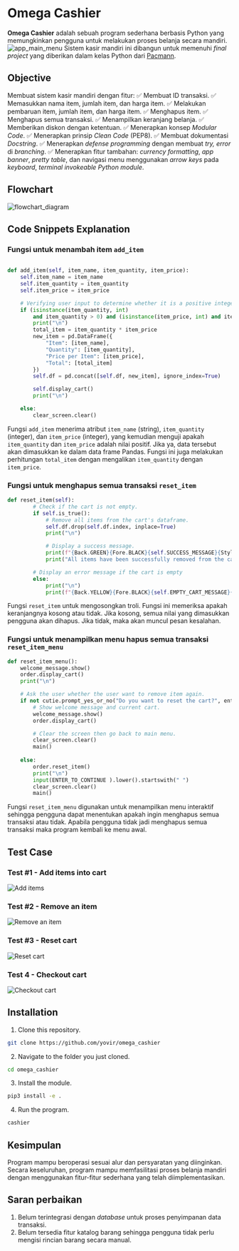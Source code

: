 # Omega Cashier

**Omega Cashier** adalah sebuah program sederhana berbasis Python yang memungkinkan pengguna untuk melakukan proses belanja secara mandiri.
![app_main_menu](https://github.com/yovir/omega_cashier/blob/tix-2/img/app_main_menu.png?raw=true)
Sistem kasir mandiri ini dibangun untuk memenuhi *final project* yang diberikan dalam kelas Python dari [Pacmann](https://pacmann.io).

## Objective

Membuat sistem kasir mandiri dengan fitur:
:white_check_mark:  Membuat ID transaksi.
:white_check_mark: Memasukkan nama item, jumlah item, dan harga item.
:white_check_mark: Melakukan pembaruan item, jumlah item, dan harga item.
:white_check_mark: Menghapus item.
:white_check_mark: Menghapus semua transaksi.
:white_check_mark: Menampilkan keranjang belanja.
:white_check_mark: Memberikan diskon dengan ketentuan.
:white_check_mark: Menerapkan konsep *Modular Code*.
:white_check_mark: Menerapkan prinsip *Clean Code* (PEP8).
:white_check_mark: Membuat dokumentasi *Docstring*.
:white_check_mark: Menerapkan *defense programming* dengan membuat *try, error* di *branching*.
:white_check_mark: Menerapkan fitur tambahan: *currency formatting*, *app banner*, *pretty table*, dan navigasi menu menggunakan *arrow keys* pada *keyboard*, *terminal invokeable Python module*.

## Flowchart
![flowchart_diagram](https://raw.githubusercontent.com/yovir/omega_cashier/main/flowchart_diagram.png)


## Code Snippets Explanation

### Fungsi untuk menambah item `add_item`
```python

def add_item(self, item_name, item_quantity, item_price):
    self.item_name = item_name
    self.item_quantity = item_quantity
    self.item_price = item_price

    # Verifying user input to determine whether it is a positive integer or not.
    if (isinstance(item_quantity, int)
        and item_quantity > 0) and (isinstance(item_price, int) and item_price > 0) and (isinstance(item_name, str)):
        print("\n")
        total_item = item_quantity * item_price
        new_item = pd.DataFrame({
            "Item": [item_name],
            "Quantity": [item_quantity],
            "Price per Item": [item_price],
            "Total": [total_item]
        })
        self.df = pd.concat([self.df, new_item], ignore_index=True)

        self.display_cart()
        print("\n")

    else:
        clear_screen.clear()
   ```

Fungsi `add_item` menerima atribut `item_name` (string), `item_quantity` (integer), dan `item_price` (integer), yang kemudian menguji apakah `item_quantity` dan `item_price` adalah nilai positif. Jika ya, data tersebut akan dimasukkan ke dalam data frame Pandas. Fungsi ini juga melakukan perhitungan `total_item` dengan mengalikan `item_quantity` dengan `item_price`.

### Fungsi untuk menghapus semua transaksi `reset_item`
```python
def reset_item(self):
        # Check if the cart is not empty.
        if self.is_true():
            # Remove all items from the cart's dataframe.
            self.df.drop(self.df.index, inplace=True)
            print("\n")

            # Display a success message.
            print(f"{Back.GREEN}{Fore.BLACK}{self.SUCCESS_MESSAGE}{Style.RESET_ALL}")
            print("All items have been successfully removed from the cart.")

        # Display an error message if the cart is empty
        else:
            print("\n")
            print(f"{Back.YELLOW}{Fore.BLACK}{self.EMPTY_CART_MESSAGE}{Style.RESET_ALL}")
```

Fungsi `reset_item` untuk mengosongkan troli. Fungsi ini memeriksa apakah keranjangnya kosong atau tidak. Jika kosong, semua nilai yang dimasukkan pengguna akan dihapus. Jika tidak, maka akan muncul pesan kesalahan.

### Fungsi untuk menampilkan menu hapus semua transaksi `reset_item_menu`
```python
def reset_item_menu():
    welcome_message.show()
    order.display_cart()
    print("\n")

    # Ask the user whether the user want to remove item again.
    if not cutie.prompt_yes_or_no("Do you want to reset the cart?", enter_empty_confirms=False):
        # Show welcome message and current cart.
        welcome_message.show()
        order.display_cart()

        # Clear the screen then go back to main menu.
        clear_screen.clear()
        main()
    
    else:
        order.reset_item()
        print("\n")
        input(ENTER_TO_CONTINUE ).lower().startswith(" ")
        clear_screen.clear()
        main()
```

Fungsi `reset_item_menu` digunakan untuk menampilkan menu interaktif sehingga pengguna dapat menentukan apakah ingin menghapus semua transaksi atau tidak. Apabila pengguna tidak jadi menghapus semua transaksi maka program kembali ke menu awal.

## Test Case

### Test #1 - Add items into cart
![Add items](https://github.com/yovir/omega_cashier/blob/tix-2/img/app_1_test_case.png?raw=true)

### Test #2 - Remove an item

![Remove an item](https://github.com/yovir/omega_cashier/blob/tix-2/img/app_2_test_case.png?raw=true)

### Test #3 - Reset cart
![Reset cart](https://github.com/yovir/omega_cashier/blob/tix-2/img/app_3_test_case.png?raw=true)


### Test 4 - Checkout cart
![Checkout cart](https://github.com/yovir/omega_cashier/blob/tix-2/img/app_4_test_case.png?raw=true)


## Installation
1. Clone this repository.
```bash
git clone https://github.com/yovir/omega_cashier
```
2. Navigate to the folder you just cloned.
```bash
cd omega_cashier
```
3. Install the module.
```bash
pip3 install -e .
```
4. Run the program.
```bash
cashier
```

## Kesimpulan

Program mampu beroperasi sesuai alur dan persyaratan yang diinginkan. Secara keseluruhan, program mampu memfasilitasi proses belanja mandiri dengan menggunakan fitur-fitur sederhana yang telah diimplementasikan.

## Saran perbaikan

1. Belum terintegrasi dengan *database* untuk proses penyimpanan data transaksi.
2. Belum tersedia fitur katalog barang sehingga pengguna tidak perlu mengisi rincian barang secara manual.
